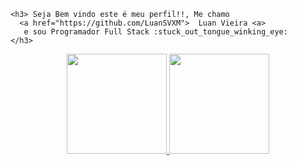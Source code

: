 <div> 

    <h3> Seja Bem vindo este é meu perfil!!, Me chamo 
      <a href="https://github.com/LuanSVXM">  Luan Vieira <a>  
       e sou Programador Full Stack :stuck_out_tongue_winking_eye: 
    </h3>
        
</div>



<div align="center">
  <a href="https://github.com/rafaballerini">
  <img height="160em" src="https://github-readme-stats.vercel.app/api?username=luansvxm&show_icons=true&theme=dracula&include_all_commits=true&count_private=true"/>
  <img height="160em" src="https://github-readme-stats.vercel.app/api/top-langs/?username=luansvxm&layout=compact&langs_count=7&theme=dracula"/>
</div>
